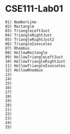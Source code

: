 # CSE111-Lab01

    01) NumberLine
    02) Rectangle
    03) TriangleLeftJust
    04) TriangleRightJust
    05) TriangleRightJust2
    06) TriangleIsosceles
    07) Rhombus
    08) HollowRectangle
    09) HollowTriangleLeftJust
    10) HollowTriangleRightJust
    11) HollowTriangleIsosceles
    12) HollowRhombus
    13)
    14)
    15)
    16)
    17)
    18)
    19)
    20)
    21)
    22)
    23)
    24)
    25)
